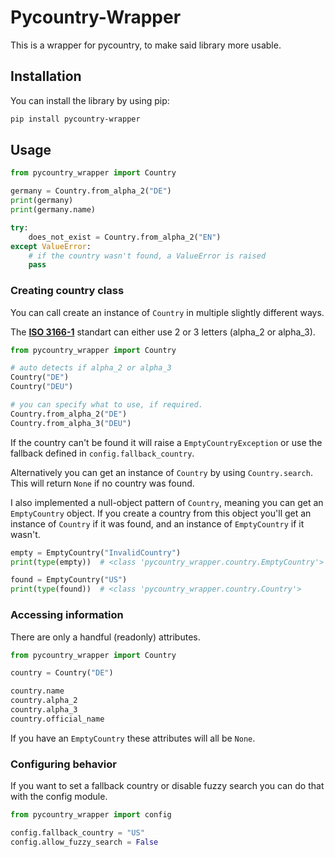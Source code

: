 # Pycountry-Wrapper

This is a wrapper for pycountry, to make said library more usable.

## Installation

You can install the library by using pip:

```bash
pip install pycountry-wrapper
```

## Usage

```python
from pycountry_wrapper import Country

germany = Country.from_alpha_2("DE")
print(germany)
print(germany.name)

try:
    does_not_exist = Country.from_alpha_2("EN")
except ValueError:
    # if the country wasn't found, a ValueError is raised
    pass
```

### Creating country class

You can call create an instance of `Country` in multiple slightly different ways.

The [**ISO 3166-1**](https://en.wikipedia.org/wiki/ISO_3166-1) standart can either use 2 or 3 letters (alpha_2 or alpha_3).

```python
from pycountry_wrapper import Country

# auto detects if alpha_2 or alpha_3
Country("DE")
Country("DEU")

# you can specify what to use, if required.
Country.from_alpha_2("DE")
Country.from_alpha_3("DEU")
```

If the country can't be found it will raise a `EmptyCountryException` or use the fallback defined in `config.fallback_country`.

Alternatively you can get an instance of `Country` by using `Country.search`. This will return `None` if no country was found.

I also implemented a null-object pattern of `Country`, meaning you can get an `EmptyCountry` object. If you create a country from this object you'll get an instance of `Country` if it was found, and an instance of `EmptyCountry` if it wasn't.

```python
empty = EmptyCountry("InvalidCountry")
print(type(empty))  # <class 'pycountry_wrapper.country.EmptyCountry'>

found = EmptyCountry("US")
print(type(found))  # <class 'pycountry_wrapper.country.Country'>
```

### Accessing information

There are only a handful (readonly) attributes.

```python
from pycountry_wrapper import Country

country = Country("DE")

country.name
country.alpha_2
country.alpha_3
country.official_name
```

If you have an `EmptyCountry` these attributes will all be `None`.

### Configuring behavior

If you want to set a fallback country or disable fuzzy search you can do that with the config module.

```python
from pycountry_wrapper import config

config.fallback_country = "US"
config.allow_fuzzy_search = False
```
